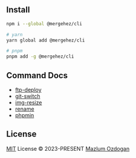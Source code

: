 
##  Install

```bash
npm i --global @mergehez/cli

# yarn 
yarn global add @mergehez/cli

# pnpm 
pnpm add -g @mergehez/cli
```

## Command Docs

- [ftp-deploy](docs/ftp-deploy.md)
- [git-switch](docs/git-switch.md)
- [img-resize](docs/img-resize.md)
- [rename](docs/rename.md)
- [phpmin](docs/phpmin.md)

## License

[MIT](./LICENSE) License &copy; 2023-PRESENT [Mazlum Ozdogan](https://github.com/mergehez)